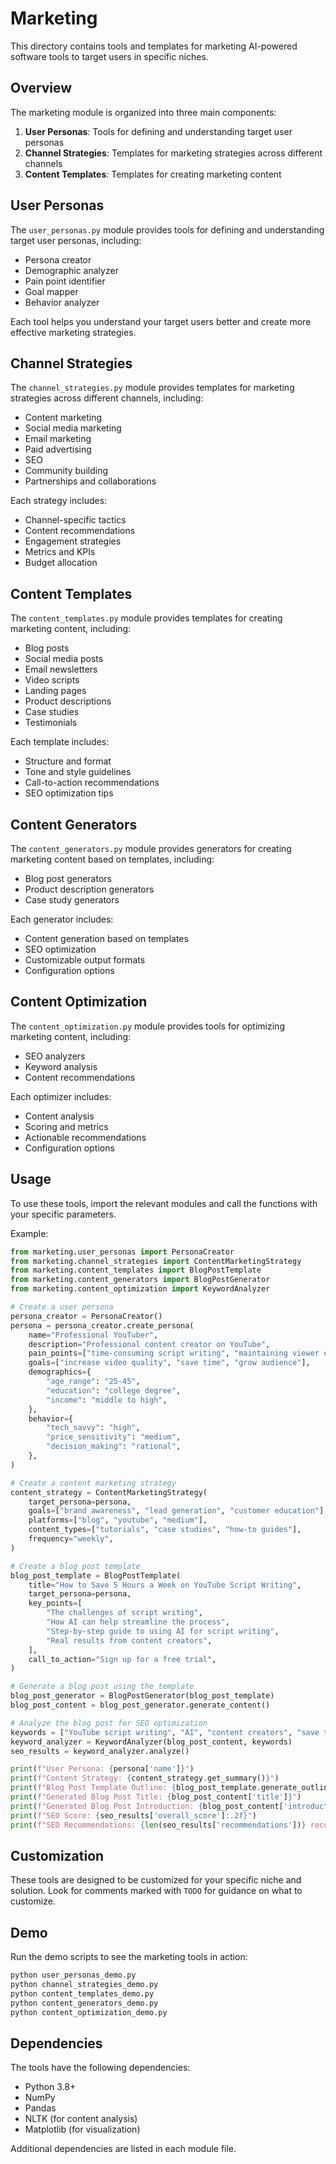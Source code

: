 # Marketing

This directory contains tools and templates for marketing AI-powered software tools to target users in specific niches.

## Overview

The marketing module is organized into three main components:

1. **User Personas**: Tools for defining and understanding target user personas
2. **Channel Strategies**: Templates for marketing strategies across different channels
3. **Content Templates**: Templates for creating marketing content

## User Personas

The `user_personas.py` module provides tools for defining and understanding target user personas, including:

- Persona creator
- Demographic analyzer
- Pain point identifier
- Goal mapper
- Behavior analyzer

Each tool helps you understand your target users better and create more effective marketing strategies.

## Channel Strategies

The `channel_strategies.py` module provides templates for marketing strategies across different channels, including:

- Content marketing
- Social media marketing
- Email marketing
- Paid advertising
- SEO
- Community building
- Partnerships and collaborations

Each strategy includes:

- Channel-specific tactics
- Content recommendations
- Engagement strategies
- Metrics and KPIs
- Budget allocation

## Content Templates

The `content_templates.py` module provides templates for creating marketing content, including:

- Blog posts
- Social media posts
- Email newsletters
- Video scripts
- Landing pages
- Product descriptions
- Case studies
- Testimonials

Each template includes:

- Structure and format
- Tone and style guidelines
- Call-to-action recommendations
- SEO optimization tips

## Content Generators

The `content_generators.py` module provides generators for creating marketing content based on templates, including:

- Blog post generators
- Product description generators
- Case study generators

Each generator includes:

- Content generation based on templates
- SEO optimization
- Customizable output formats
- Configuration options

## Content Optimization

The `content_optimization.py` module provides tools for optimizing marketing content, including:

- SEO analyzers
- Keyword analysis
- Content recommendations

Each optimizer includes:

- Content analysis
- Scoring and metrics
- Actionable recommendations
- Configuration options

## Usage

To use these tools, import the relevant modules and call the functions with your specific parameters.

Example:

```python
from marketing.user_personas import PersonaCreator
from marketing.channel_strategies import ContentMarketingStrategy
from marketing.content_templates import BlogPostTemplate
from marketing.content_generators import BlogPostGenerator
from marketing.content_optimization import KeywordAnalyzer

# Create a user persona
persona_creator = PersonaCreator()
persona = persona_creator.create_persona(
    name="Professional YouTuber",
    description="Professional content creator on YouTube",
    pain_points=["time-consuming script writing", "maintaining viewer engagement"],
    goals=["increase video quality", "save time", "grow audience"],
    demographics={
        "age_range": "25-45",
        "education": "college degree",
        "income": "middle to high",
    },
    behavior={
        "tech_savvy": "high",
        "price_sensitivity": "medium",
        "decision_making": "rational",
    },
)

# Create a content marketing strategy
content_strategy = ContentMarketingStrategy(
    target_persona=persona,
    goals=["brand awareness", "lead generation", "customer education"],
    platforms=["blog", "youtube", "medium"],
    content_types=["tutorials", "case studies", "how-to guides"],
    frequency="weekly",
)

# Create a blog post template
blog_post_template = BlogPostTemplate(
    title="How to Save 5 Hours a Week on YouTube Script Writing",
    target_persona=persona,
    key_points=[
        "The challenges of script writing",
        "How AI can help streamline the process",
        "Step-by-step guide to using AI for script writing",
        "Real results from content creators",
    ],
    call_to_action="Sign up for a free trial",
)

# Generate a blog post using the template
blog_post_generator = BlogPostGenerator(blog_post_template)
blog_post_content = blog_post_generator.generate_content()

# Analyze the blog post for SEO optimization
keywords = ["YouTube script writing", "AI", "content creators", "save time"]
keyword_analyzer = KeywordAnalyzer(blog_post_content, keywords)
seo_results = keyword_analyzer.analyze()

print(f"User Persona: {persona['name']}")
print(f"Content Strategy: {content_strategy.get_summary()}")
print(f"Blog Post Template Outline: {blog_post_template.generate_outline()}")
print(f"Generated Blog Post Title: {blog_post_content['title']}")
print(f"Generated Blog Post Introduction: {blog_post_content['introduction'][:200]}...")
print(f"SEO Score: {seo_results['overall_score']:.2f}")
print(f"SEO Recommendations: {len(seo_results['recommendations'])} recommendations found")
```

## Customization

These tools are designed to be customized for your specific niche and solution. Look for comments marked with `TODO` for guidance on what to customize.

## Demo

Run the demo scripts to see the marketing tools in action:

```bash
python user_personas_demo.py
python channel_strategies_demo.py
python content_templates_demo.py
python content_generators_demo.py
python content_optimization_demo.py
```

## Dependencies

The tools have the following dependencies:

- Python 3.8+
- NumPy
- Pandas
- NLTK (for content analysis)
- Matplotlib (for visualization)

Additional dependencies are listed in each module file.

